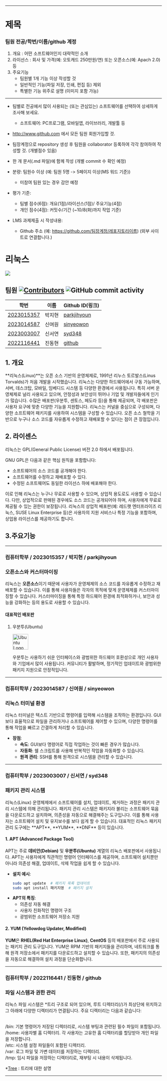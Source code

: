 ---------------------------------------------------------------------------
# 제목
### 팀원 전공/학번/이름/github 계정 

1. 개요 : 어떤 소프트웨어인지 대략적인 소개
2. 라이선스 : 회사 및 가격(예: 오토캐드 250만원/연) 또는 오픈소스(예: Apach 2.0) 등 
3. 주요기능 
   - 팀원별 1개 기능 이상 작성할 것 
   - 일반적인 기능(파일 저장, 인쇄, 편집 등) 제외
   - 특별한 기능 위주로 설명 (이미지 포함 가능)

---------------------------------------------------------------------------
- 팀별로 전공에서 많이 사용되는 (또는 관심있는) 소프트웨어를 선택하여 상세하게 조사해 보세요. 
  * 소프트웨어: PC프로그램, 모바일앱, 라이브러리, 개발툴 등 
- http://www.github.com 에서 모든 팀원 회원가입할 것.
- 팀장계정으로 repository 생성 후 팀원을 collaborator 등록하여 각각 참여하여 작성할 것. (개별점수 있음) 


- 한 개 문서(.md 파일)에 함께 작성 (개별 commit 수 확인 예정)
- 분량: 팀원수 이상 (예: 팀원 5명 -> 5페이지 이상(MS 워드 기준))
  * 미참여 팀원 있는 경우 감안 예정 
- 평가 기준:
  * 팀별 점수(6점): 개요(1점)/라이선스(1점)/ 주요기능(4점)
  * 개인 점수(4점): 커밋수/기간 (~10/8(화)까지 작업 기준)


- LMS 과제제출 시 작성내용: 
  * Github 주소 (예: https://github.com/팀장계정/레포지토리이름) (외부 사이트로 연결합니다.)


<h1>리눅스</h1>

<img src="https://capsule-render.vercel.app/api?type=Venom&color=auto&height=250&section=header&text=Linux&fontSize=100" />

## 팀원 [![Contributors](https://img.shields.io/badge/Contributors-4-green)]() ![GitHub commit activity](https://img.shields.io/github/commit-activity/m/parkjihyoun/oss_new)

| 학번          | 이름    | Github ID(링크)     |
| ------------- | ------- | ---------------- |
| [2023015357](#컴퓨터학부--2023015357--박지현--parkjihyoun)    | 박지현  | [parkjihyoun](https://github.com/parkjihyoun) |
| [2023014587](#컴퓨터학부--2023014587--신여원--sinyeowon)    | 신여원  | [sinyeowon](https://github.com/sinyeowon)     |
| [2023003007](#컴퓨터학부--2023003007--신서연--syd348)    | 신서연  | [syd348](https://github.com/syd348)           |
| [2022116441](#컴퓨터학부--2022116441--진동현--github)    | 진동현  | [github](https://github.com/github)           |




<h2>1. 개요 </h2>
    **리눅스(Linux)**는 오픈 소스 기반의 운영체제로, 1991년 리누스 토르발스(Linus Torvalds)가 처음 개발을 시작했습니다. 리눅스는 다양한 하드웨어에서 구동 가능하며, 서버, 데스크탑, 모바일, 임베디드 시스템 등 다양한 환경에서 사용됩니다. 특히 서버 운영체제로 널리 사용되고 있으며, 안정성과 보안성이 뛰어나 기업 및 개발자들에게 인기가 많습니다. 수많은 배포판(우분투, 센토스, 페도라 등)을 통해 제공되며, 각 배포판은 사용자 요구에 맞춘 다양한 기능을 지원합니다.
리눅스는 커널을 중심으로 구성되며, 다양한 소프트웨어 패키지를 사용하여 시스템을 구성할 수 있습니다. 오픈 소스 철학을 기반으로 누구나 소스 코드를 자유롭게 수정하고 재배포할 수 있다는 점이 큰 장점입니다.
<h2>2. 라이센스 </h2>
리눅스는 GPL(General Public License) 버전 2.0 하에서 배포됩니다. 

GNU GPL은 다음과 같은 핵심 원칙을 포함합니다:
<ul>
   <li> 소프트웨어의 소스 코드를 공개해야 한다.</li>
   <li> 소프트웨어를 수정하고 재배포할 수 있다.</li>
   <li> 수정된 소프트웨어도 동일한 라이선스 하에 배포해야 한다.</li>
</ul>

이로 인해 리눅스는 누구나 무료로 사용할 수 있으며, 상업적 용도로도 사용할 수 있습니다. 다만, 상업적으로 판매된 경우에도 소스 코드는 공개되어야 하며, 사용자에게 무료로 제공될 수 있는 권한이 보장됩니다.
리눅스의 상업적 배포판(예: 레드햇 엔터프라이즈 리눅스, SUSE Linux Enterprise 등)은 사용자의 지원 서비스나 특정 기능을 포함하며, 상업용 라이선스를 제공하기도 합니다.

<h2>3.주요기능</h2>

---------------------------------------------------------------------------
### 컴퓨터학부 / 2023015357 / 박지현 / parkjihyoun
<h3> 오픈소스와 커스터마이징 </h3> 
리눅스는 <b>오픈소스</b>이기 때문에 사용자가 운영체제의 소스 코드를 자유롭게 수정하고 재배포할 수 있습니다. 이를 통해 사용자들은 각자의 목적에 맞게 운영체제를 커스터마이징할 수 있습니다. 커스터마이징을 통해 특정 하드웨어 환경에 최적화하거나, 보안과 성능을 강화하는 등의 용도로 사용할 수 있습니다.

#### 대표적인 배포판
1. 우분투(Ubuntu)

   <img src="https://assets.ubuntu.com/v1/29985a98-ubuntu-logo32.png" alt="Ubuntu Logo" width="50"/>

   우분투는 사용하기 쉬운 인터페이스와 광범위한 하드웨어 호환성으로 개인 사용자와 기업에서 많이 사용됩니다. 커뮤니티가 활발하며, 정기적인 업데이트와 광범위한 패키지 지원으로 안정적입니다.


---------------------------------------------------------------------------
### 컴퓨터학부 / 2023014587 / 신여원 / sinyeowon
<h3> 리눅스 터미널 환경 </h3>
리눅스 터미널은 텍스트 기반으로 명령어를 입력해 시스템을 조작하는 환경입니다. GUI보다 효율적으로 파일을 관리하거나 소프트웨어를 제어할 수 있으며, 다양한 명령어를 통해 작업을 빠르고 간결하게 처리할 수 있습니다.

- **장점**:
  - **속도**: GUI보다 명령어로 직접 작업하는 것이 빠른 경우가 많습니다.
  - **자동화**: 쉘 스크립트를 사용해 반복적인 작업을 자동화할 수 있습니다.
  - **원격 관리**: SSH를 통해 원격으로 시스템을 관리할 수 있습니다.

---------------------------------------------------------------------------
### 컴퓨터학부 / 2023003007 / 신서연 / syd348
<h3> 패키지 관리 시스템 </h3>
리눅스(Linux) 운영체제에서 소프트웨어를 설치, 업데이트, 제거하는 과정은 패키지 관리 시스템에 의해 관리됩니다. 패키지 관리 시스템은 패키지라 불리는 소프트웨어 묶음을 다운로드하고 설치하며, 의존성을 자동으로 해결해주는 도구입니다. 이를 통해 사용자는 소프트웨어 설치 및 유지보수를 보다 쉽게 할 수 있습니다. 대표적인 리눅스 패키지 관리 도구에는 **APT**, **YUM**, **DNF** 등이 있습니다.

#### 1. APT (Advanced Package Tool)
APT는 주로 **데비안(Debian)** 및 **우분투(Ubuntu)** 계열의 리눅스 배포판에서 사용됩니다. APT는 사용자에게 직관적인 명령어 인터페이스를 제공하며, 소프트웨어 설치뿐만 아니라 의존성 해결, 업데이트, 삭제 작업을 쉽게 할 수 있습니다.

- **설치 예시**:
  ```bash
  sudo apt update  # 패키지 목록 업데이트
  sudo apt install 패키지명  # 패키지 설치
  
- **APT의 특징**:
  - 의존성 자동 해결
  - 사용자 친화적인 명령어 구조
  - 광범위한 소프트웨어 저장소 지원

#### 2. YUM (Yellowdog Updater, Modified)

**YUM**은 **RHEL(Red Hat Enterprise Linux)**, **CentOS** 등의 배포판에서 주로 사용되는 패키지 관리 도구입니다. YUM은 RPM 기반의 패키지들을 관리하며, 네트워크를 통해 원격 저장소에서 패키지를 다운로드하고 설치할 수 있습니다. 또한, 패키지의 의존성을 자동으로 해결하여 설치 과정을 단순화합니다.

---------------------------------------------------------------------------
### 컴퓨터학부 / 2022116441 / 진동현 / github
<h3> 파일 시스템과 권한 관리 </h3>
리눅스 파일 시스템은 *트리 구조로 되어 있으며, 루트 디렉터리(/)가 최상단에 위치하고 그 아래에 다양한 디렉터리가 연결됩니다.   
주요 디렉터리는 다음과 같습니다:<br/><br/>
  
/bin: 기본 명령어가 저장된 디렉터리로, 시스템 부팅과 관련된 필수 파일이 포함됩니다.  
/home: 사용자별 홈 디렉터리. 각 사용자는 고유한 홈 디렉터리를 할당받아 개인 파일을 저장합니다.  
/etc: 시스템 설정 파일들이 포함된 디렉터리.  
/var: 로그 파일 및 가변 데이터를 저장하는 디렉터리.  
/tmp: 임시 파일을 저장하는 디렉터리로, 재부팅 시 내용이 삭제됩니다.  

*[Tree](https://namu.wiki/w/%ED%8A%B8%EB%A6%AC(%EA%B7%B8%EB%9E%98%ED%94%84), "What is Tree?") : 트리에 대한 설명

---------------------------------------------------------------------------

